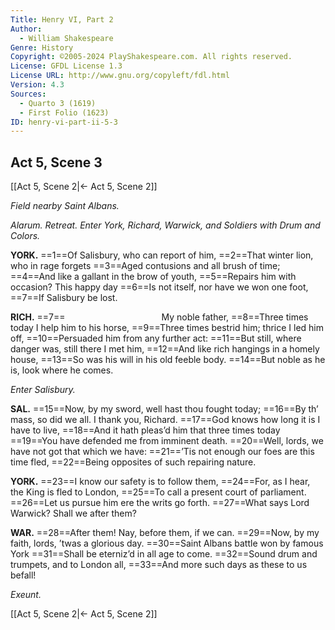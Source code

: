 ```yaml
---
Title: Henry VI, Part 2
Author: 
  - William Shakespeare
Genre: History
Copyright: ©2005-2024 PlayShakespeare.com. All rights reserved.
License: GFDL License 1.3
License URL: http://www.gnu.org/copyleft/fdl.html
Version: 4.3
Sources:
  - Quarto 3 (1619)
  - First Folio (1623)
ID: henry-vi-part-ii-5-3
---
```


## Act 5, Scene 3
[[Act 5, Scene 2|← Act 5, Scene 2]]

*Field nearby Saint Albans.*

*Alarum. Retreat. Enter York, Richard, Warwick, and Soldiers with Drum and Colors.*

**YORK.**
==1==Of Salisbury, who can report of him,
==2==That winter lion, who in rage forgets
==3==Aged contusions and all brush of time;
==4==And like a gallant in the brow of youth,
==5==Repairs him with occasion? This happy day
==6==Is not itself, nor have we won one foot,
==7==If Salisbury be lost.

**RICH.**
==7==           My noble father,
==8==Three times today I help him to his horse,
==9==Three times bestrid him; thrice I led him off,
==10==Persuaded him from any further act:
==11==But still, where danger was, still there I met him,
==12==And like rich hangings in a homely house,
==13==So was his will in his old feeble body.
==14==But noble as he is, look where he comes.

*Enter Salisbury.*

**SAL.**
==15==Now, by my sword, well hast thou fought today;
==16==By th’ mass, so did we all. I thank you, Richard.
==17==God knows how long it is I have to live,
==18==And it hath pleas’d him that three times today
==19==You have defended me from imminent death.
==20==Well, lords, we have not got that which we have:
==21==’Tis not enough our foes are this time fled,
==22==Being opposites of such repairing nature.

**YORK.**
==23==I know our safety is to follow them,
==24==For, as I hear, the King is fled to London,
==25==To call a present court of parliament.
==26==Let us pursue him ere the writs go forth.
==27==What says Lord Warwick? Shall we after them?

**WAR.**
==28==After them! Nay, before them, if we can.
==29==Now, by my faith, lords, ’twas a glorious day.
==30==Saint Albans battle won by famous York
==31==Shall be eterniz’d in all age to come.
==32==Sound drum and trumpets, and to London all,
==33==And more such days as these to us befall!

*Exeunt.*

[[Act 5, Scene 2|← Act 5, Scene 2]]